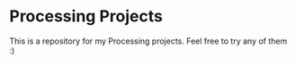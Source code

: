 # Processing Projects

This is a repository for my Processing projects. Feel free to try any of them :)
